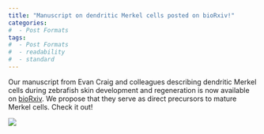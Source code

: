 ```yaml
---
title: "Manuscript on dendritic Merkel cells posted on bioRxiv!"
categories:
#  - Post Formats
tags:
#  - Post Formats
#  - readability
#  - standard
---
```

Our manuscript from Evan Craig and colleagues describing dendritic Merkel cells during zebrafish skin development and regeneration is now available on [bioRxiv](https://www.biorxiv.org/content/10.1101/2023.09.14.557830). We propose that they serve as direct precursors to mature Merkel cells. Check it out!

<img src="{{site.url}}/assets/images/dMC-to-MC.gif" class="align-center">